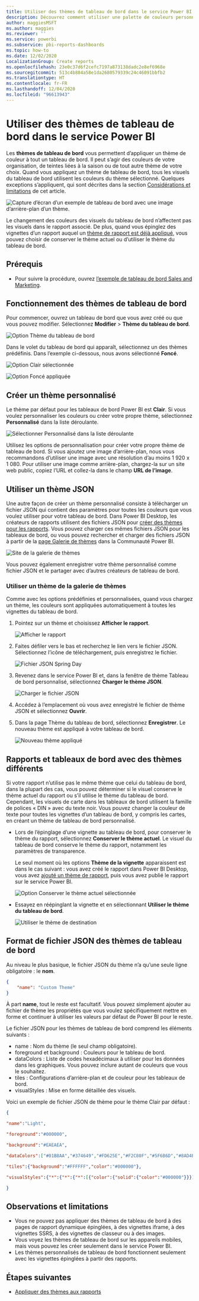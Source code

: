 ```yaml
---
title: Utiliser des thèmes de tableau de bord dans le service Power BI
description: Découvrez comment utiliser une palette de couleurs personnalisée et comment l’appliquer à tout un tableau de bord dans le service Power BI
author: maggiesMSFT
ms.author: maggies
ms.reviewer: ''
ms.service: powerbi
ms.subservice: pbi-reports-dashboards
ms.topic: how-to
ms.date: 12/02/2020
LocalizationGroup: Create reports
ms.openlocfilehash: 23e0c37d6f2cefc7197a873138dadc2e8ef6968e
ms.sourcegitcommit: 513c4b884a58e1da2680579339c24c46091bbfb2
ms.translationtype: HT
ms.contentlocale: fr-FR
ms.lasthandoff: 12/04/2020
ms.locfileid: "96613943"
---
```

# <a name="use-dashboard-themes-in-the-power-bi-service"></a>Utiliser des thèmes de tableau de bord dans le service Power BI
Les **thèmes de tableau de bord** vous permettent d’appliquer un thème de couleur à tout un tableau de bord. Il peut s’agir des couleurs de votre organisation, de teintes liées à la saison ou de tout autre thème de votre choix. Quand vous appliquez un thème de tableau de bord, tous les visuels du tableau de bord utilisent les couleurs du thème sélectionné. Quelques exceptions s’appliquent, qui sont décrites dans la section [Considérations et limitations](#considerations-and-limitations) de cet article.

![Capture d’écran d’un exemple de tableau de bord avec une image d’arrière-plan d’un thème.](media/service-dashboard-themes/power-bi-full-dashboard-theme.png)

Le changement des couleurs des visuels du tableau de bord n’affectent pas les visuels dans le rapport associé. De plus, quand vous épinglez des vignettes d’un rapport auquel un [thème de rapport est déjà appliqué](desktop-report-themes.md), vous pouvez choisir de conserver le thème actuel ou d’utiliser le thème du tableau de bord.


## <a name="prerequisites"></a>Prérequis
* Pour suivre la procédure, ouvrez [l’exemple de tableau de bord Sales and Marketing](sample-datasets.md).


## <a name="how-dashboard-themes-work"></a>Fonctionnement des thèmes de tableau de bord
Pour commencer, ouvrez un tableau de bord que vous avez créé ou que vous pouvez modifier. Sélectionnez **Modifier** > **Thème du tableau de bord**. 

![Option Thème du tableau de bord](media/service-dashboard-themes/power-bi-dashboard-theme.png)

Dans le volet du tableau de bord qui apparaît, sélectionnez un des thèmes prédéfinis.  Dans l’exemple ci-dessous, nous avons sélectionné **Foncé**.

![Option Clair sélectionnée](media/service-dashboard-themes/power-bi-theme-menu.png)

![Option Foncé appliquée](media/service-dashboard-themes/power-bi-theme-dark.png)

## <a name="create-a-custom-theme"></a>Créer un thème personnalisé

Le thème par défaut pour les tableaux de bord Power BI est **Clair**. Si vous voulez personnaliser les couleurs ou créer votre propre thème, sélectionnez **Personnalisé** dans la liste déroulante. 

![Sélectionner Personnalisé dans la liste déroulante](media/service-dashboard-themes/power-bi-theme-custom.png)

Utilisez les options de personnalisation pour créer votre propre thème de tableau de bord. Si vous ajoutez une image d’arrière-plan, nous vous recommandons d’utiliser une image avec une résolution d’au moins 1 920 x 1 080. Pour utiliser une image comme arrière-plan, chargez-la sur un site web public, copiez l’URL et collez-la dans le champ **URL de l’image**. 

## <a name="use-a-json-theme"></a>Utiliser un thème JSON
Une autre façon de créer un thème personnalisé consiste à télécharger un fichier JSON qui contient des paramètres pour toutes les couleurs que vous voulez utiliser pour votre tableau de bord. Dans Power BI Desktop, les créateurs de rapports utilisent des fichiers JSON pour [créer des thèmes pour les rapports](desktop-report-themes.md). Vous pouvez charger ces mêmes fichiers JSON pour les tableaux de bord, ou vous pouvez rechercher et charger des fichiers JSON à partir de la [page Galerie de thèmes](https://community.powerbi.com/t5/Themes-Gallery/bd-p/ThemesGallery) dans la Communauté Power BI. 

![Site de la galerie de thèmes](media/service-dashboard-themes/power-bi-theme-gallery.png)

Vous pouvez également enregistrer votre thème personnalisé comme fichier JSON et le partager avec d’autres créateurs de tableau de bord. 

### <a name="use-a-theme-from-the-theme-gallery"></a>Utiliser un thème de la galerie de thèmes

Comme avec les options prédéfinies et personnalisées, quand vous chargez un thème, les couleurs sont appliquées automatiquement à toutes les vignettes du tableau de bord. 

1. Pointez sur un thème et choisissez **Afficher le rapport**.

    ![Afficher le rapport](media/service-dashboard-themes/power-bi-choose-theme.png)

2. Faites défiler vers le bas et recherchez le lien vers le fichier JSON.  Sélectionnez l’icône de téléchargement, puis enregistrez le fichier.

    ![Fichier JSON Spring Day](media/service-dashboard-themes/power-bi-theme-json.png)

3. Revenez dans le service Power BI et, dans la fenêtre de thème Tableau de bord personnalisé, sélectionnez **Charger le thème JSON**.

    ![Charger le fichier JSON](media/service-dashboard-themes/power-bi-upload-theme.png)

4. Accédez à l’emplacement où vous avez enregistré le fichier de thème JSON et sélectionnez **Ouvrir**.

5. Dans la page Thème du tableau de bord, sélectionnez **Enregistrer**. Le nouveau thème est appliqué à votre tableau de bord.

    ![Nouveau thème appliqué](media/service-dashboard-themes/power-bi-json.png)

## <a name="reports-and-dashboards-with-different-themes"></a>Rapports et tableaux de bord avec des thèmes différents

Si votre rapport n’utilise pas le même thème que celui du tableau de bord, dans la plupart des cas, vous pouvez déterminer si le visuel conserve le thème actuel du rapport ou s’il utilise le thème du tableau de bord. Cependant, les visuels de carte dans les tableaux de bord utilisent la famille de polices « DIN » avec du texte noir. Vous pouvez changer la couleur de texte pour toutes les vignettes d’un tableau de bord, y compris les cartes, en créant un thème de tableau de bord personnalisé.

- Lors de l’épinglage d’une vignette au tableau de bord, pour conserver le thème du rapport, sélectionnez **Conserver le thème actuel**. Le visuel du tableau de bord conserve le thème du rapport, notamment les paramètres de transparence.

    Le seul moment où les options **Thème de la vignette** apparaissent est dans le cas suivant : vous avez créé le rapport dans Power BI Desktop, vous avez [ajouté un thème de rapport](desktop-report-themes.md), puis vous avez publié le rapport sur le service Power BI.

    ![Option Conserver le thème actuel sélectionnée](media/service-dashboard-themes/power-bi-keep-current.png)

- Essayez en réépinglant la vignette et en sélectionnant **Utiliser le thème du tableau de bord**.

    ![Utiliser le thème de destination](media/service-dashboard-themes/power-bi-use-destination.png)

## <a name="dashboard-theme-json-file-format"></a>Format de fichier JSON des thèmes de tableau de bord

Au niveau le plus basique, le fichier JSON du thème n’a qu’une seule ligne obligatoire : le **nom**.

```json
{
    "name": "Custom Theme"
}
```

À part **name**, tout le reste est facultatif. Vous pouvez simplement ajouter au fichier de thème les propriétés que vous voulez spécifiquement mettre en forme et continuer à utiliser les valeurs par défaut de Power BI pour le reste.

Le fichier JSON pour les thèmes de tableau de bord comprend les éléments suivants :

- name : Nom du thème (le seul champ obligatoire).
- foreground et background : Couleurs pour le tableau de bord.
- dataColors : Liste de codes hexadécimaux à utiliser pour les données dans les graphiques. Vous pouvez inclure autant de couleurs que vous le souhaitez.
- tiles : Configurations d’arrière-plan et de couleur pour les tableaux de bord.
- visualStyles : Mise en forme détaillée des visuels.

Voici un exemple de fichier JSON de thème pour le thème Clair par défaut :

```json
{

"name":"Light",

"foreground":"#000000",

"background":"#EAEAEA",

"dataColors":["#01B8AA","#374649","#FD625E","#F2C80F","#5F6B6D","#8AD4EB","#FE9666","#A66999"],

"tiles":{"background":"#FFFFFF","color":"#000000"},

"visualStyles":{"*":{"*":{"*":[{"color":{"solid":{"color":"#000000"}}}]}}}

}
```

## <a name="considerations-and-limitations"></a>Observations et limitations

* Vous ne pouvez pas appliquer des thèmes de tableau de bord à des pages de rapport dynamique épinglées, à des vignettes iframe, à des vignettes SSRS, à des vignettes de classeur ou à des images.
* Vous voyez les thèmes de tableau de bord sur les appareils mobiles, mais vous pouvez les créer seulement dans le service Power BI.
* Les thèmes personnalisés de tableau de bord fonctionnent seulement avec les vignettes épinglées à partir des rapports.

## <a name="next-steps"></a>Étapes suivantes

- [Appliquer des thèmes aux rapports](desktop-report-themes.md)
